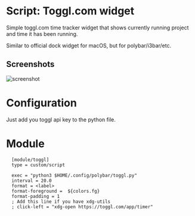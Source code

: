 # Script: Toggl.com widget
Simple toggl.com time tracker widget that shows currently running project and time it has been running.

Similar to official dock widget for macOS, but for polybar/i3bar/etc.


## Screenshots
![screenshot](https://github.com/maksmeshkov/toggl_polybar/blob/master/screenshot.png "This is how it looks")

# Configuration

Just add you toggl api key to the python file.

# Module

```
  [module/toggl]
  type = custom/script
  
  exec = "python3 $HOME/.config/polybar/toggl.py"
  interval = 20.0
  format = <label>
  format-foreground =  ${colors.fg}
  format-padding = 1
  ; Add this line if you have xdg-utils
  ; click-left = "xdg-open https://toggl.com/app/timer" 
```
